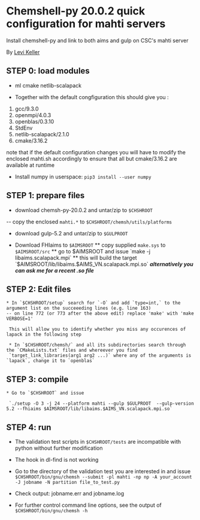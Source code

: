 # Chemshell-py 20.0.2 quick configuration for mahti servers

  Install chemshell-py and link to both aims and gulp on CSC's mahti server

  By [Levi Keller](levi.keller@aalto.fi)

## STEP 0: load modules

  * ml cmake netlib-scalapack

  * Together with the default congfiguration this should give you :

   1. gcc/9.3.0   
   1. openmpi/4.0.3   
   1. openblas/0.3.10   
   1. StdEnv   
   1. netlib-scalapack/2.1.0   
   1. cmake/3.16.2

  note that if the default configuration changes you will have to modify the enclosed mahti.sh accordingly to ensure that all but cmake/3.16.2 are available at runtime

  * Install numpy in userspace:
  `pip3 install --user numpy`


## STEP 1: prepare files

  * download chemsh-py-20.0.2 and untar/zip to `$CHSHROOT`

  -- copy the enclosed `mahti.*` to `$CHSHROOT/chemsh/utils/platforms`
 
  * download gulp-5.2 and untar/zip to `$GULPROOT`

  * Download FHIaims to `$AIMSROOT`
  ** copy supplied `make.sys` to `$AIMSROOT/src`
  ** go to $AIMSROOT and issue `make -j libaims.scalapack.mpi`
  ** this will build the target `$AIMSROOT/lib/libaims.$AIMS_VN.scalapack.mpi.so`
   _**alternatively you can ask me for a recent .so file**_

## STEP 2: Edit files

    * In `$CHSHROOT/setup` search for `-O` and add `type=int,` to the argument list on the succeeeding lines (e.g. line 163)
    -- on line 772 (or 773 after the above edit) replace 'make' with 'make VERBOSE=1'

     This will allow you to identify whether you miss any occurences of lapack in the following step
     
     * In `$CHSHROOT/chemsh/` and all its subdirectories search through the `CMakeLists.txt` files and whereever you find
     `target_link_libraries(arg1 arg2 ...)` where any of the arguments is `lapack`, change it to `openblas`

## STEP 3: compile

    * Go to `$CHSHROOT` and issue
 
     `./setup -O 3 -j 24 --platform mahti --gulp $GULPROOT  --gulp-version 5.2 --fhiaims $AIMSROOT/lib/libaims.$AIMS_VN.scalapack.mpi.so`


## STEP 4: run

   * The validation test scripts in `$CHSHROOT/tests` are incompatible with python without further modification
   * The hook in dl-find is not working

   * Go to the directory of the validation test you are interested in and issue
   `$CHSHROOT/bin/gnu/chemsh --submit -pl mahti -np np -A your_account -J jobname -N partition file_to_test.py`

   * Check output: jobname.err and jobname.log
   * For further control command line options, see the output of
   `$CHSHROOT/bin/gnu/chemsh -h`